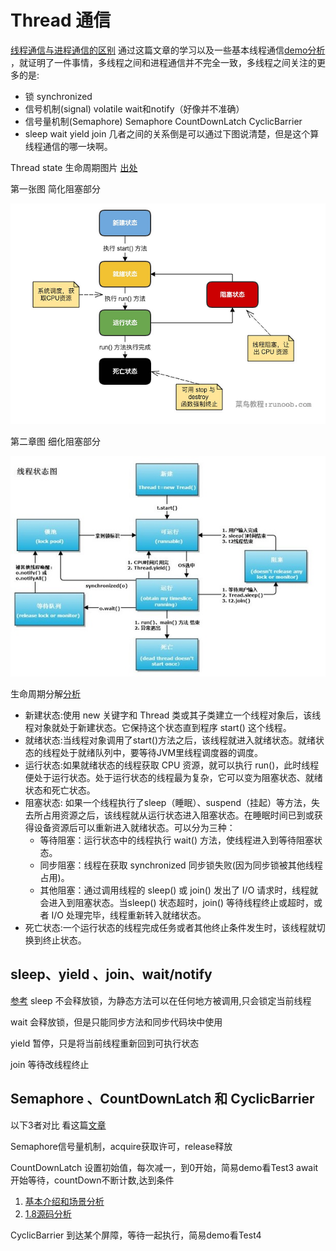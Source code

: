 # Thread 通信

[线程通信与进程通信的区别](https://www.cnblogs.com/xh0102/p/5710074.html)
通过这篇文章的学习以及一些基本线程通信[demo分析](http://www.importnew.com/26850.html)
，就证明了一件事情，多线程之间和进程通信并不完全一致，多线程之间关注的更多的是:

* 锁                    synchronized
* 信号机制(signal)      volatile  wait和notify（好像并不准确）
* 信号量机制(Semaphore) Semaphore CountDownLatch  CyclicBarrier
* sleep wait yield join 几者之间的关系倒是可以通过下图说清楚，但是这个算线程通信的哪一块啊。

Thread state 生命周期图片 [出处](https://www.zhihu.com/question/23328075)

第一张图 简化阻塞部分

![image2](./img/state1.png)

第二章图 细化阻塞部分

![image](./img/state2.jpg)

生命周期分解[分析](http://www.runoob.com/java/java-multithreading.html)

* 新建状态:使用 new 关键字和 Thread 类或其子类建立一个线程对象后，该线程对象就处于新建状态。它保持这个状态直到程序 start() 这个线程。
* 就绪状态:当线程对象调用了start()方法之后，该线程就进入就绪状态。就绪状态的线程处于就绪队列中，要等待JVM里线程调度器的调度。
* 运行状态:如果就绪状态的线程获取 CPU 资源，就可以执行 run()，此时线程便处于运行状态。处于运行状态的线程最为复杂，它可以变为阻塞状态、就绪状态和死亡状态。
* 阻塞状态:    如果一个线程执行了sleep（睡眠）、suspend（挂起）等方法，失去所占用资源之后，该线程就从运行状态进入阻塞状态。在睡眠时间已到或获得设备资源后可以重新进入就绪状态。可以分为三种：
  * 等待阻塞：运行状态中的线程执行 wait() 方法，使线程进入到等待阻塞状态。
  * 同步阻塞：线程在获取 synchronized 同步锁失败(因为同步锁被其他线程占用)。
  * 其他阻塞：通过调用线程的 sleep() 或 join() 发出了 I/O 请求时，线程就会进入到阻塞状态。当sleep() 状态超时，join() 等待线程终止或超时，或者 I/O 处理完毕，线程重新转入就绪状态。
* 死亡状态:一个运行状态的线程完成任务或者其他终止条件发生时，该线程就切换到终止状态。

## sleep、yield 、join、wait/notify

[参考](https://www.cnblogs.com/huajiezh/p/5868681.html)
sleep 不会释放锁，为静态方法可以在任何地方被调用,只会锁定当前线程

wait  会释放锁，但是只能同步方法和同步代码块中使用

yield 暂停，只是将当前线程重新回到可执行状态

join 等待改线程终止

## Semaphore 、CountDownLatch 和 CyclicBarrier

以下3者对比 看这篇[文章](https://blog.csdn.net/vernonzheng/article/details/8280032)

Semaphore信号量机制，acquire获取许可，release释放

CountDownLatch 设置初始值，每次减一，到0开始，简易demo看Test3
await开始等待，countDown不断计数,达到条件

1. [基本介绍和场景分析](http://www.importnew.com/15731.html)
2. [1.8源码分析](https://www.cnblogs.com/leesf456/p/5406191.html)

CyclicBarrier 到达某个屏障，等待一起执行，简易demo看Test4
